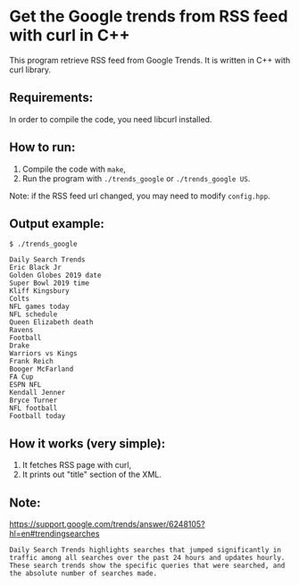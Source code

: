 # Get the Google trends from RSS feed with curl in C++
This program retrieve RSS feed from Google Trends.
It is written in C++ with curl library.


## Requirements:
In order to compile the code, you need libcurl installed.


## How to run:
1. Compile the code with `make`,
2. Run the program with `./trends_google` or `./trends_google US`.

Note: if the RSS feed url changed, you may need to modify `config.hpp`.


## Output example:
`$ ./trends_google`
```
Daily Search Trends
Eric Black Jr
Golden Globes 2019 date
Super Bowl 2019 time
Kliff Kingsbury
Colts
NFL games today
NFL schedule
Queen Elizabeth death
Ravens
Football
Drake
Warriors vs Kings
Frank Reich
Booger McFarland
FA Cup
ESPN NFL
Kendall Jenner
Bryce Turner
NFL football
Football today
```


## How it works (very simple):
1. It fetches RSS page with curl,
2. It prints out "title" section of the XML.


## Note:
https://support.google.com/trends/answer/6248105?hl=en#trendingsearches

`Daily Search Trends highlights searches that jumped significantly in traffic among all searches over the past 24 hours and updates hourly. These search trends show the specific queries that were searched, and the absolute number of searches made.`


